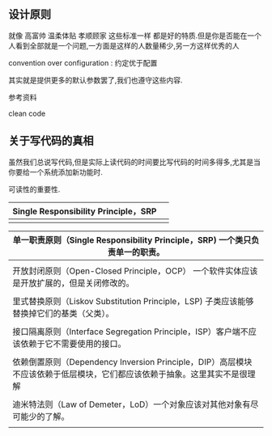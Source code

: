 
## 设计原则 

就像 高富帅 温柔体贴 孝顺顾家 这些标准一样 都是好的特质.但是你是否能在一个人看到全部就是一个问题,一方面是这样的人数量稀少,另一方这样优秀的人


convention over configuration : 约定优于配置 

其实就是提供更多的默认参数罢了,我们也遵守这些内容. 




参考资料 

clean code 


## 关于写代码的真相 

虽然我们总说写代码,但是实际上读代码的时间要比写代码的时间多得多,尤其是当你要给一个系统添加新功能时. 

可读性的重要性. 





| Single Responsibility Principle，SRP | |
| --- | --- |
|  |  |

 | 单一职责原则（Single Responsibility Principle，SRP) 一个类只负责单一的职责。 |
 | --- |
 |  |
 | 开放封闭原则（Open-Closed Principle，OCP） 一个软件实体应该是开放扩展的，但是关闭修改的。 |
 |  |
 | 里式替换原则（Liskov Substitution Principle，LSP) 子类应该能够替换掉它们的基类（父类）。 |
 |  |
 | 接口隔离原则（Interface Segregation Principle，ISP）客户端不应该依赖于它不需要使用的接口。 |
 |  |
 | 依赖倒置原则（Dependency Inversion Principle，DIP）高层模块不应该依赖于低层模块，它们都应该依赖于抽象。这里其实不是很理解 |
 |  |
 | 迪米特法则（Law of Demeter，LoD）一个对象应该对其他对象有尽可能少的了解。 |
 |  |

